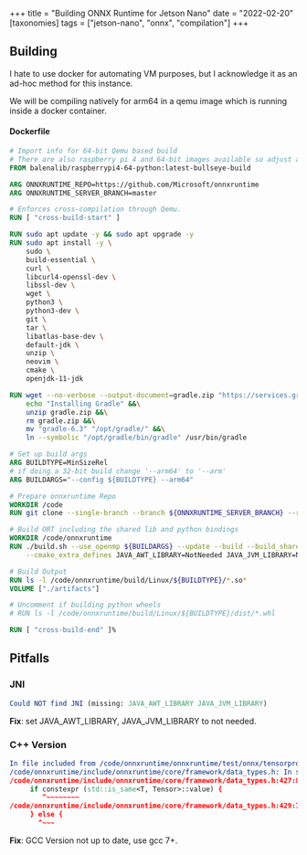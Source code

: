 +++
title = "Building ONNX Runtime for Jetson Nano"
date = "2022-02-20"
[taxonomies]
tags = ["jetson-nano", "onnx", "compilation"]
+++

## Building 

I hate to use docker for automating VM purposes, but I acknowledge it as
an ad-hoc method for this instance.

We will be compiling natively for arm64 in a qemu image which is running
inside a docker container.

#### Dockerfile

```Dockerfile
# Import info for 64-bit Qemu based build
# There are also raspberry pi 4 and 64-bit images available so adjust as required
FROM balenalib/raspberrypi4-64-python:latest-bullseye-build

ARG ONNXRUNTIME_REPO=https://github.com/Microsoft/onnxruntime
ARG ONNXRUNTIME_SERVER_BRANCH=master

# Enforces cross-compilation through Qemu.
RUN [ "cross-build-start" ]

RUN sudo apt update -y && sudo apt upgrade -y
RUN sudo apt install -y \
    sudo \
    build-essential \
    curl \
    libcurl4-openssl-dev \
    libssl-dev \
    wget \
    python3 \
    python3-dev \
    git \
    tar \
    libatlas-base-dev \
    default-jdk \
    unzip \
    neovim \
    cmake \
    openjdk-11-jdk

RUN wget --no-verbose --output-document=gradle.zip "https://services.gradle.org/distributions/gradle-6.3-bin.zip" &&\
    echo "Installing Gradle" &&\
    unzip gradle.zip &&\
    rm gradle.zip &&\
    mv "gradle-6.3" "/opt/gradle/" &&\
    ln --symbolic "/opt/gradle/bin/gradle" /usr/bin/gradle

# Set up build args
ARG BUILDTYPE=MinSizeRel
# if doing a 32-bit build change '--arm64' to '--arm'
ARG BUILDARGS="--config ${BUILDTYPE} --arm64"

# Prepare onnxruntime Repo
WORKDIR /code
RUN git clone --single-branch --branch ${ONNXRUNTIME_SERVER_BRANCH} --recursive ${ONNXRUNTIME_REPO} onnxruntime

# Build ORT including the shared lib and python bindings
WORKDIR /code/onnxruntime
RUN ./build.sh --use_openmp ${BUILDARGS} --update --build --build_shared_lib --build_java --parallel \
    --cmake_extra_defines JAVA_AWT_LIBRARY=NotNeeded JAVA_JVM_LIBRARY=NotNeeded

# Build Output
RUN ls -l /code/onnxruntime/build/Linux/${BUILDTYPE}/*.so*
VOLUME ["./artifacts"]

# Uncomment if building python wheels
# RUN ls -l /code/onnxruntime/build/Linux/${BUILDTYPE}/dist/*.whl

RUN [ "cross-build-end" ]%
```

## Pitfalls

### JNI

```cmake
Could NOT find JNI (missing: JAVA_AWT_LIBRARY JAVA_JVM_LIBRARY)
```

**Fix**: set JAVA_AWT_LIBRARY, JAVA_JVM_LIBRARY to not needed.


### C++ Version
  
```cmake
In file included from /code/onnxruntime/onnxruntime/test/onnx/tensorprotoutils.cc:15:0:
/code/onnxruntime/include/onnxruntime/core/framework/data_types.h: In static member function ‘static const onnxruntime::DataTypeImpl* onnxruntime::data_types_internal::OptionalTypeHelper::GetElemType()’:
/code/onnxruntime/include/onnxruntime/core/framework/data_types.h:427:8: error: expected ‘(’ before ‘constexpr’
     if constexpr (std::is_same<T, Tensor>::value) {
        ^~~~~~~~~
/code/onnxruntime/include/onnxruntime/core/framework/data_types.h:429:7: error: ‘else’ without a previous ‘if’
     } else {
       ^~~~
```

**Fix**: GCC Version not up to date, use gcc 7+.


